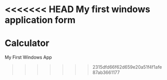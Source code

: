 <<<<<<< HEAD
My first windows application form
=======
Calculator
==========

My First Windows App
>>>>>>> 2315dfd66f62d659e20a51f4f1afe87ab3661177
